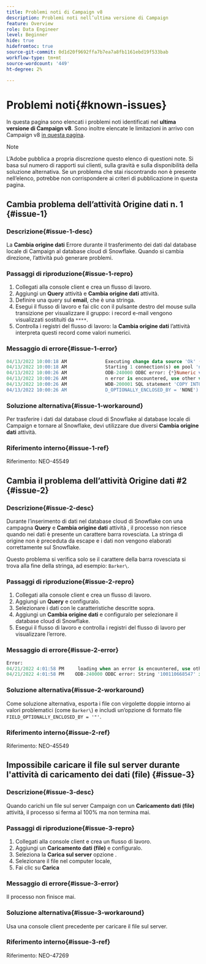 ```yaml
---
title: Problemi noti di Campaign v8
description: Problemi noti nell’ultima versione di Campaign
feature: Overview
role: Data Engineer
level: Beginner
hide: true
hidefromtoc: true
source-git-commit: 0d1d20f9692ffa7b7ea7a8fb1161ebd19f533bab
workflow-type: tm+mt
source-wordcount: '449'
ht-degree: 2%

---
```


# Problemi noti{#known-issues}

In questa pagina sono elencati i problemi noti identificati nel **ultima versione di Campaign v8**. Sono inoltre elencate le limitazioni in arrivo con Campaign v8 [in questa pagina](known-limitations.md).


>[!NOTE]
>
>L’Adobe pubblica a propria discrezione questo elenco di questioni note. Si basa sul numero di rapporti sui clienti, sulla gravità e sulla disponibilità della soluzione alternativa. Se un problema che stai riscontrando non è presente nell’elenco, potrebbe non corrispondere ai criteri di pubblicazione in questa pagina.

## Cambia problema dell’attività Origine dati n. 1 {#issue-1}

### Descrizione{#issue-1-desc}

La **Cambia origine dati** Errore durante il trasferimento dei dati dal database locale di Campaign al database cloud di Snowflake. Quando si cambia direzione, l’attività può generare problemi.

### Passaggi di riproduzione{#issue-1-repro}

1. Collegati alla console client e crea un flusso di lavoro.
1. Aggiungi un **Query** attività e **Cambia origine dati** attività.
1. Definire una query sul **email**, che è una stringa.
1. Esegui il flusso di lavoro e fai clic con il pulsante destro del mouse sulla transizione per visualizzare il gruppo: i record e-mail vengono visualizzati sostituiti da `****`.
1. Controlla i registri del flusso di lavoro: la **Cambia origine dati** l’attività interpreta questi record come valori numerici.

### Messaggio di errore{#issue-1-error}

```sql
04/13/2022 10:00:18 AM              Executing change data source 'Ok' (step 'Change Data Source')
04/13/2022 10:00:18 AM              Starting 1 connection(s) on pool 'nms:extAccount:ffda tractorsupply_mkt_stage8' (Snowflake, server='adobe-acc_tractorsupply_us_west_2_aws.snowflakecomputing.com', login='tractorsupply_stage8_MKT:tractorsupply_stage8')
04/13/2022 10:00:26 AM              ODB-240000 ODBC error: {*}Numeric value '{*}******{*}{{*}}' is not recognized\{*}   File 'wkf1285541_13_1_0_47504750#458318uploadPart0.chunk.gz', line 1, character 10140   Row 279, column "WKF1285541_13_1_0"["BICUST_ID":1]   If you would like to continue loading when a
04/13/2022 10:00:26 AM              n error is encountered, use other values such as 'SKIP_FILE' or 'CONTINUE' for the ON_ERROR option. For more information on loading options, please run 'info loading_data' in a SQL client. SQLState: 22018
04/13/2022 10:00:26 AM              WDB-200001 SQL statement 'COPY INTO wkf1285541_13_1_0 (SACTIVE, SADDRESS1, SADDRESS2, BICUST_ID, SEMAIL) FROM ( SELECT $1, $2, $3, $4, $5 FROM $$@BULK_wkf1285541_13_1_0$$) FILE_FORMAT = ( TYPE = CSV RECORD_DELIMITER = '\x02' FIELD_DELIMITER = '\x01' FIEL
04/13/2022 10:00:26 AM              D_OPTIONALLY_ENCLOSED_BY = 'NONE') ON_ERROR = ABORT_STATEMENT PURGE = TRUE' could not be executed.
```

### Soluzione alternativa{#issue-1-workaround}

Per trasferire i dati dal database cloud di Snowflake al database locale di Campaign e tornare al Snowflake, devi utilizzare due diversi **Cambia origine dati** attività.

### Riferimento interno{#issue-1-ref}

Riferimento: NEO-45549



## Cambia il problema dell’attività Origine dati #2 {#issue-2}

### Descrizione{#issue-2-desc}

Durante l’inserimento di dati nel database cloud di Snowflake con una campagna **Query** e **Cambia origine dati** attività , il processo non riesce quando nei dati è presente un carattere barra rovesciata. La stringa di origine non è preceduta da escape e i dati non vengono elaborati correttamente sul Snowflake.

Questo problema si verifica solo se il carattere della barra rovesciata si trova alla fine della stringa, ad esempio: `Barker\`.


### Passaggi di riproduzione{#issue-2-repro}

1. Collegati alla console client e crea un flusso di lavoro.
1. Aggiungi un **Query** e configuralo.
1. Selezionare i dati con le caratteristiche descritte sopra.
1. Aggiungi un **Cambia origine dati** e configuralo per selezionare il database cloud di Snowflake.
1. Esegui il flusso di lavoro e controlla i registri del flusso di lavoro per visualizzare l’errore.


### Messaggio di errore{#issue-2-error}

```sql
Error:
04/21/2022 4:01:58 PM     loading when an error is encountered, use other values such as 'SKIP_FILE' or 'CONTINUE' for the ON_ERROR option. For more information on loading options, please run 'info loading_data' in a SQL client. SQLState: 22000
04/21/2022 4:01:58 PM    ODB-240000 ODBC error: String '100110668547' is too long and would be truncated   File 'wkf1656797_21_1_3057430574#458516uploadPart0.chunk.gz', line 1, character 0   Row 90058, column "WKF1656797_21_1"["SCARRIER_ROUTE":13]   If you would like to continue
```

### Soluzione alternativa{#issue-2-workaround}

Come soluzione alternativa, esporta i file con virgolette doppie intorno ai valori problematici (come `Barker\`) e includi un’opzione di formato file `FIELD_OPTIONALLY_ENCLOSED_BY = '"'`.

### Riferimento interno{#issue-2-ref}

Riferimento: NEO-45549


## Impossibile caricare il file sul server durante l&#39;attività di caricamento dei dati (file) {#issue-3}

### Descrizione{#issue-3-desc}

Quando carichi un file sul server Campaign con un **Caricamento dati (file)** attività, il processo si ferma al 100% ma non termina mai.

### Passaggi di riproduzione{#issue-3-repro}

1. Collegati alla console client e crea un flusso di lavoro.
1. Aggiungi un **Caricamento dati (file)** e configuralo.
1. Seleziona la **Carica sul server** opzione .
1. Selezionare il file nel computer locale,
1. Fai clic su **Carica**


### Messaggio di errore{#issue-3-error}

Il processo non finisce mai.

### Soluzione alternativa{#issue-3-workaround}

Usa una console client precedente per caricare il file sul server.

### Riferimento interno{#issue-3-ref}

Riferimento: NEO-47269